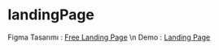 # landingPage

Figma Tasarımı : [Free Landing Page](https://www.figma.com/file/HDze38uSECTlc5vvuazBOK/Free-Landing-Page-Design-(Community)?node-id=5%3A1043&t=SjOtQe8E8HYjfkYj-0) \n
Demo : [Landing Page](https://ibrahimkpsz.github.io/landingPage/)
